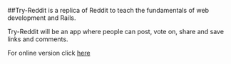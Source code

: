 ##Try-Reddit is a replica of Reddit to teach the fundamentals of web development and Rails.

Try-Reddit will be an app where people can post, vote on, share and save links and comments.

For online version click [here](https://try-reddit.herokuapp.com/)
